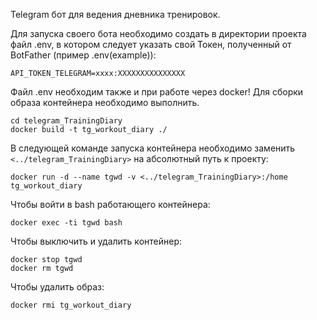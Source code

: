 Telegram бот для ведения дневника тренировок.

Для запуска своего бота необходимо создать в директории проекта файл .env, в котором следует указать свой Токен, 
полученный от BotFather (пример .env(example)):
```
API_TOKEN_TELEGRAM=xxxx:XXXXXXXXXXXXXXX
```
Файл .env необходим также и при работе через docker!
Для сборки образа контейнера необходимо выполнить.
```
cd telegram_TrainingDiary
docker build -t tg_workout_diary ./
```
В следующей команде запуска контейнера необходимо заменить `<../telegram_TrainingDiary>` на абсолютный путь к проекту:
```
docker run -d --name tgwd -v <../telegram_TrainingDiary>:/home tg_workout_diary
```
Чтобы войти в bash работающего контейнера:
```
docker exec -ti tgwd bash
```
Чтобы выключить и удалить контейнер:
```
docker stop tgwd
docker rm tgwd
```
Чтобы удалить образ:
```
docker rmi tg_workout_diary
```
